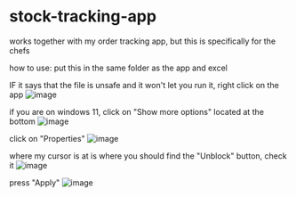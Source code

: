 # stock-tracking-app
works together with my order tracking app, but this is specifically for the chefs

how to use:
put this in the same folder as the app and excel

IF it says that the file is unsafe and it won't let you run it, right click on the app 
![image](https://github.com/user-attachments/assets/492129cf-ecf6-4f50-b81c-bbc3b9e92d45)






if you are on windows 11, click on "Show more options" located at the bottom
![image](https://github.com/user-attachments/assets/03cef546-b901-460f-8a01-87bbb85c02f7)






click on "Properties" 
![image](https://github.com/user-attachments/assets/50eec480-04a2-4401-a2b6-8d6a634341c3)






where my cursor is at is where you should find the "Unblock" button, check it 
![image](https://github.com/user-attachments/assets/6034f21b-3987-4549-9271-25ab545573e7)





 
press "Apply"
![image](https://github.com/user-attachments/assets/c2ac59e0-f928-436f-9190-62f704c0b348)

